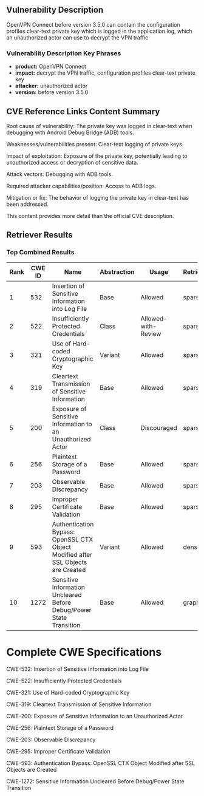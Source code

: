 ## Vulnerability Description
OpenVPN Connect before version 3.5.0 can contain the configuration profiles clear-text private key which is logged in the application log, which an unauthorized actor can use to decrypt the VPN traffic

### Vulnerability Description Key Phrases
- **product:** OpenVPN Connect
- **impact:** decrypt the VPN traffic, configuration profiles clear-text private key
- **attacker:** unauthorized actor
- **version:** before version 3.5.0

## CVE Reference Links Content Summary
Root cause of vulnerability:
The private key was logged in clear-text when debugging with Android Debug Bridge (ADB) tools.

Weaknesses/vulnerabilities present:
Clear-text logging of private keys.

Impact of exploitation:
Exposure of the private key, potentially leading to unauthorized access or decryption of sensitive data.

Attack vectors:
Debugging with ADB tools.

Required attacker capabilities/position:
Access to ADB logs.

Mitigation or fix:
The behavior of logging the private key in clear-text has been addressed.

This content provides more detail than the official CVE description.

## Retriever Results

### Top Combined Results

| Rank | CWE ID | Name | Abstraction | Usage  | Retrievers | Individual Scores |
|------|--------|------|-------------|-------|------------|-------------------|
| 1 | 532 | Insertion of Sensitive Information into Log File | Base | Allowed | sparse | 0.082 |
| 2 | 522 | Insufficiently Protected Credentials | Class | Allowed-with-Review | sparse | 0.071 |
| 3 | 321 | Use of Hard-coded Cryptographic Key | Variant | Allowed | sparse | 0.069 |
| 4 | 319 | Cleartext Transmission of Sensitive Information | Base | Allowed | sparse | 0.068 |
| 5 | 200 | Exposure of Sensitive Information to an Unauthorized Actor | Class | Discouraged | sparse | 0.066 |
| 6 | 256 | Plaintext Storage of a Password | Base | Allowed | sparse | 0.066 |
| 7 | 203 | Observable Discrepancy | Base | Allowed | sparse | 0.065 |
| 8 | 295 | Improper Certificate Validation | Base | Allowed | sparse | 0.063 |
| 9 | 593 | Authentication Bypass: OpenSSL CTX Object Modified after SSL Objects are Created | Variant | Allowed | dense | 0.393 |
| 10 | 1272 | Sensitive Information Uncleared Before Debug/Power State Transition | Base | Allowed | graph | 0.002 |



# Complete CWE Specifications

CWE-532: Insertion of Sensitive Information into Log File

CWE-522: Insufficiently Protected Credentials

CWE-321: Use of Hard-coded Cryptographic Key

CWE-319: Cleartext Transmission of Sensitive Information

CWE-200: Exposure of Sensitive Information to an Unauthorized Actor

CWE-256: Plaintext Storage of a Password

CWE-203: Observable Discrepancy

CWE-295: Improper Certificate Validation

CWE-593: Authentication Bypass: OpenSSL CTX Object Modified after SSL Objects are Created

CWE-1272: Sensitive Information Uncleared Before Debug/Power State Transition